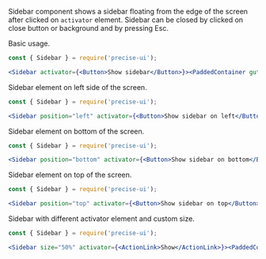 Sidebar component shows a sidebar floating from the edge of the screen after clicked on `activator` element. Sidebar can be closed by clicked on close button or background and by pressing Esc.

Basic usage.
```jsx
const { Sidebar } = require('precise-ui');

<Sidebar activator={<Button>Show sidebar</Button>}><PaddedContainer gutter="medium">Some content</PaddedContainer></Sidebar>
```


Sidebar element on left side of the screen.
```jsx
const { Sidebar } = require('precise-ui');

<Sidebar position="left" activator={<Button>Show sidebar on left</Button>}><PaddedContainer gutter="medium">Some content</PaddedContainer></Sidebar>
```

Sidebar element on bottom of the screen.
```jsx
const { Sidebar } = require('precise-ui');

<Sidebar position="bottom" activator={<Button>Show sidebar on bottom</Button>}><PaddedContainer gutter="medium">Some content</PaddedContainer></Sidebar>
```

Sidebar element on top of the screen.
```jsx
const { Sidebar } = require('precise-ui');

<Sidebar position="top" activator={<Button>Show sidebar on top</Button>}><PaddedContainer gutter="medium">Some content</PaddedContainer></Sidebar>
```

Sidebar with different activator element and custom size.
```jsx
const { Sidebar } = require('precise-ui');

<Sidebar size="50%" activator={<ActionLink>Show</ActionLink>}><PaddedContainer gutter="medium">Some content</PaddedContainer></Sidebar>
```
